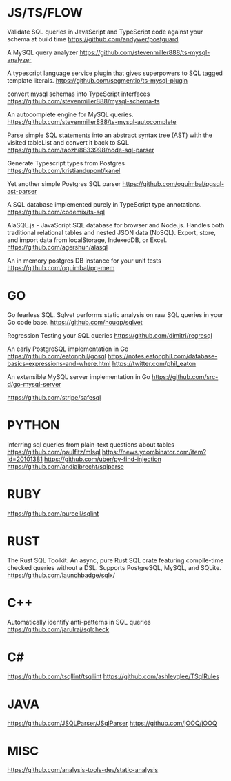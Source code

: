 # JS/TS/FLOW

Validate SQL queries in JavaScript and TypeScript code against your schema at build time
https://github.com/andywer/postguard


A MySQL query analyzer
https://github.com/stevenmiller888/ts-mysql-analyzer


A typescript language service plugin that gives superpowers to SQL tagged template literals.
https://github.com/segmentio/ts-mysql-plugin


convert mysql schemas into TypeScript interfaces
https://github.com/stevenmiller888/mysql-schema-ts

An autocomplete engine for MySQL queries.
https://github.com/stevenmiller888/ts-mysql-autocomplete


Parse simple SQL statements into an abstract syntax tree (AST) with the visited tableList and convert it back to SQL
https://github.com/taozhi8833998/node-sql-parser


Generate Typescript types from Postgres
https://github.com/kristiandupont/kanel


Yet another simple Postgres SQL parser
https://github.com/oguimbal/pgsql-ast-parser


A SQL database implemented purely in TypeScript type annotations.
https://github.com/codemix/ts-sql


AlaSQL.js - JavaScript SQL database for browser and Node.js. Handles both traditional relational tables and nested JSON data (NoSQL). Export, store, and import data from localStorage, IndexedDB, or Excel.
https://github.com/agershun/alasql


An in memory postgres DB instance for your unit tests
https://github.com/oguimbal/pg-mem

# GO

Go fearless SQL. Sqlvet performs static analysis on raw SQL queries in your Go code base.
https://github.com/houqp/sqlvet


Regression Testing your SQL queries
https://github.com/dimitri/regresql


An early PostgreSQL implementation in Go
https://github.com/eatonphil/gosql
https://notes.eatonphil.com/database-basics-expressions-and-where.html
https://twitter.com/phil_eaton


An extensible MySQL server implementation in Go
https://github.com/src-d/go-mysql-server

https://github.com/stripe/safesql


# PYTHON

inferring sql queries from plain-text questions about tables
https://github.com/paulfitz/mlsql
https://news.ycombinator.com/item?id=20101381
https://github.com/uber/py-find-injection
https://github.com/andialbrecht/sqlparse


# RUBY

https://github.com/purcell/sqlint

# RUST

The Rust SQL Toolkit. An async, pure Rust SQL crate featuring compile-time checked queries without a DSL. Supports PostgreSQL, MySQL, and SQLite.
https://github.com/launchbadge/sqlx/


# C++
Automatically identify anti-patterns in SQL queries
https://github.com/jarulraj/sqlcheck


# C#
https://github.com/tsqllint/tsqllint
https://github.com/ashleyglee/TSqlRules


# JAVA
https://github.com/JSQLParser/JSqlParser
https://github.com/jOOQ/jOOQ


# MISC
https://github.com/analysis-tools-dev/static-analysis